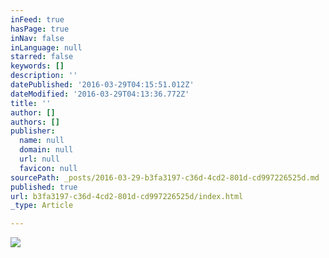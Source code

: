 ```yaml
---
inFeed: true
hasPage: true
inNav: false
inLanguage: null
starred: false
keywords: []
description: ''
datePublished: '2016-03-29T04:15:51.012Z'
dateModified: '2016-03-29T04:13:36.772Z'
title: ''
author: []
authors: []
publisher:
  name: null
  domain: null
  url: null
  favicon: null
sourcePath: _posts/2016-03-29-b3fa3197-c36d-4cd2-801d-cd997226525d.md
published: true
url: b3fa3197-c36d-4cd2-801d-cd997226525d/index.html
_type: Article

---
```

![](https://the-grid-user-content.s3-us-west-2.amazonaws.com/ea391578-034d-44a1-af55-837a7b740f73.jpg)